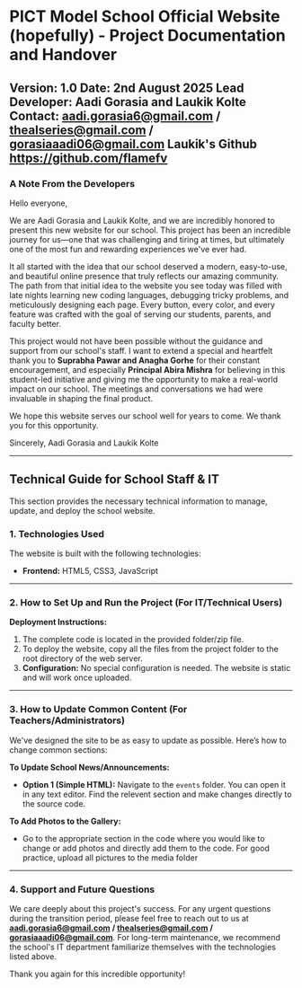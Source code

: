 # PICT Model School Official Website (hopefully) - Project Documentation and Handover

**Version:** 1.0
**Date:** 2nd August 2025
**Lead Developer:** Aadi Gorasia and Laukik Kolte
**Contact:** aadi.gorasia6@gmail.com / thealseries@gmail.com / gorasiaaadi06@gmail.com
**Laukik's Github** https://github.com/flamefv
---

### A Note From the Developers

Hello everyone,

We are Aadi Gorasia and Laukik Kolte, and we are incredibly honored to present this new website for our school. This project has been an incredible journey for us—one that was challenging and tiring at times, but ultimately one of the most fun and rewarding experiences we've ever had.

It all started with the idea that our school deserved a modern, easy-to-use, and beautiful online presence that truly reflects our amazing community. The path from that initial idea to the website you see today was filled with late nights learning new coding languages, debugging tricky problems, and meticulously designing each page. Every button, every color, and every feature was crafted with the goal of serving our students, parents, and faculty better.

This project would not have been possible without the guidance and support from our school's staff. I want to extend a special and heartfelt thank you to **Suprabha Pawar and Anagha Gorhe** for their constant encouragement, and especially **Principal Abira Mishra** for believing in this student-led initiative and giving me the opportunity to make a real-world impact on our school. The meetings and conversations we had were invaluable in shaping the final product.

We hope this website serves our school well for years to come. We thank you for this opportunity.

Sincerely,
Aadi Gorasia and Laukik Kolte

---

## Technical Guide for School Staff & IT

This section provides the necessary technical information to manage, update, and deploy the school website.

### 1. Technologies Used
The website is built with the following technologies:
*   **Frontend:** HTML5, CSS3, JavaScript

---

### 2. How to Set Up and Run the Project (For IT/Technical Users)

**Deployment Instructions:**
1.  The complete code is located in the provided folder/zip file.
2.  To deploy the website, copy all the files from the project folder to the root directory of the web server.
3.  **Configuration:** No special configuration is needed. The website is static and will work once uploaded.

---

### 3. How to Update Common Content (For Teachers/Administrators)

We've designed the site to be as easy to update as possible. Here’s how to change common sections:

**To Update School News/Announcements:**
*   **Option 1 (Simple HTML):** Navigate to the `events` folder. You can open it in any text editor. Find the relevent section and make changes directly to the source code.

**To Add Photos to the Gallery:**
*  Go to the appropriate section in the code where you would like to change or add photos and directly add them to the code. For good practice, upload all pictures to the media folder

---

### 4. Support and Future Questions

We care deeply about this project's success. For any urgent questions during the transition period, please feel free to reach out to us at **aadi.gorasia6@gmail.com / thealseries@gmail.com / gorasiaaadi06@gmail.com**. For long-term maintenance, we recommend the school's IT department familiarize themselves with the technologies listed above.

Thank you again for this incredible opportunity!
